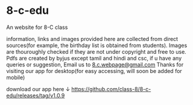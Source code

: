 # 8-c-edu
An website for 8-C class

information, links and images provided here are collected from direct sources(for example, the birthday list is obtained from students). Images are thouroughly
checked if they are not under copyright and free to use. Pdfs are created by byjus except tamil and hindi and csc, if u have any queries or suggestion,
 Email us to 8.c.webpage@gmail.com
 Thanks for visiting
 our app for desktop(for easy accessing, will soon be added for mobile)
 
 download our app here ↓ 
https://github.com/class-8/8-c-edu/releases/tag/v1.0.9
